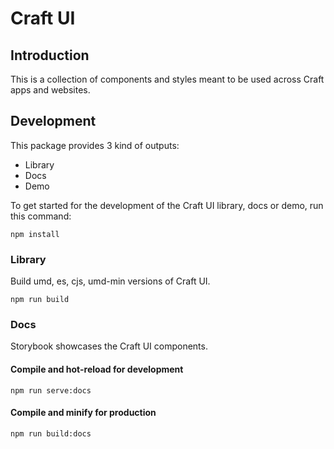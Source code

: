 # Craft UI

## Introduction
This is a collection of components and styles meant to be used across Craft apps and websites.

## Development

This package provides 3 kind of outputs:

- Library
- Docs
- Demo

To get started for the development of the Craft UI library, docs or demo, run this command:

```
npm install
```

### Library

Build umd, es, cjs, umd-min versions of Craft UI.
 
```
npm run build
```

### Docs

Storybook showcases the Craft UI components.

#### Compile and hot-reload for development
```
npm run serve:docs
```

#### Compile and minify for production
```
npm run build:docs
```

